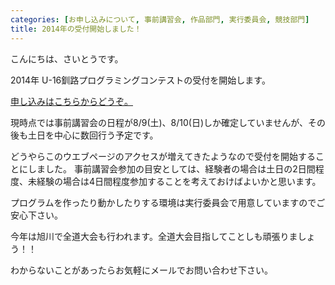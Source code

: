 ```yaml
---
categories: [お申し込みについて, 事前講習会, 作品部門, 実行委員会, 競技部門]
title: 2014年の受付開始しました！
---
```

こんにちは、さいとうです。

2014年 U-16釧路プログラミングコンテストの受付を開始します。

<a title="申し込みについて" href="http://procon.kushi.ro/request" target="_blank">申し込みはこちらからどうぞ。</a>

現時点では事前講習会の日程が8/9(土)、8/10(日)しか確定していませんが、その後も土日を中心に数回行う予定です。

どうやらこのウエブページのアクセスが増えてきたようなので受付を開始することにしました。
事前講習会参加の目安としては、経験者の場合は土日の2日間程度、未経験の場合は4日間程度参加することを考えておけばよいかと思います。

プログラムを作ったり動かしたりする環境は実行委員会で用意していますのでご安心下さい。

今年は旭川で全道大会も行われます。全道大会目指してことしも頑張りましょう！！

わからないことがあったらお気軽にメールでお問い合わせ下さい。